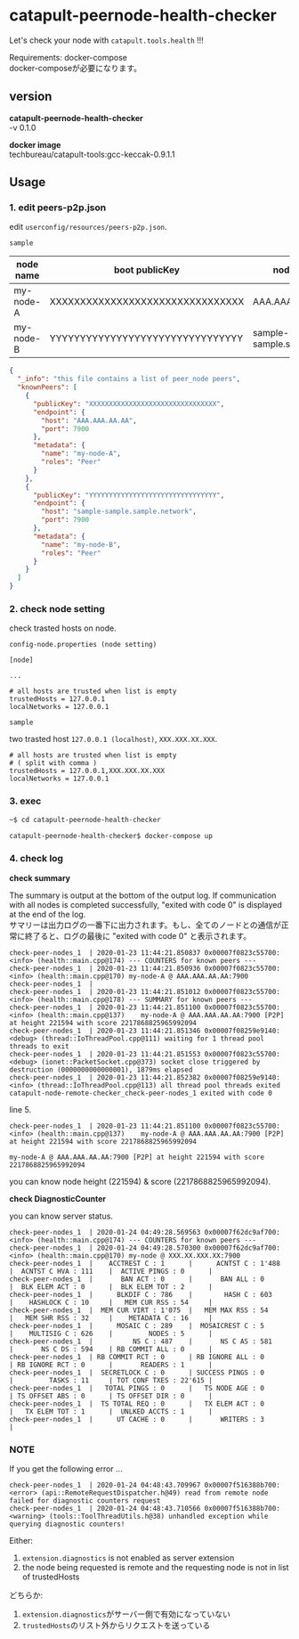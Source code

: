 # catapult-peernode-health-checker

Let's check your node with `catapult.tools.health` !!!

Requirements: docker-compose  
docker-composeが必要になります。

## version

**catapult-peernode-health-checker**  
-v 0.1.0

**docker image**  
techbureau/catapult-tools:gcc-keccak-0.9.1.1

## Usage

### 1. edit peers-p2p.json

edit `userconfig/resources/peers-p2p.json`.

`sample`

| node name | boot publicKey                   | node address                 |
| --------- | -------------------------------- | ---------------------------- |
| my-node-A | XXXXXXXXXXXXXXXXXXXXXXXXXXXXXXXX | AAA.AAA.AA.AA                |
| my-node-B | YYYYYYYYYYYYYYYYYYYYYYYYYYYYYYYY | sample-sample.sample.network |


```json
{
  "_info": "this file contains a list of peer_node peers",
  "knownPeers": [
    {
      "publicKey": "XXXXXXXXXXXXXXXXXXXXXXXXXXXXXXXX",
      "endpoint": {
        "host": "AAA.AAA.AA.AA",
        "port": 7900
      },
      "metadata": {
        "name": "my-node-A",
        "roles": "Peer"
      }
    },
    {
      "publicKey": "YYYYYYYYYYYYYYYYYYYYYYYYYYYYYYYY",
      "endpoint": {
        "host": "sample-sample.sample.network",
        "port": 7900
      },
      "metadata": {
        "name": "my-node-B",
        "roles": "Peer"
      }
    }
  ]
}
```

### 2. check node setting

check trasted hosts on node.

`config-node.properties (node setting)`

```
[node]

...

# all hosts are trusted when list is empty
trustedHosts = 127.0.0.1
localNetworks = 127.0.0.1
```

`sample`

two trasted host `127.0.0.1 (localhost)`, `XXX.XXX.XX.XXX`.

```
# all hosts are trusted when list is empty
# ( split with comma )
trustedHosts = 127.0.0.1,XXX.XXX.XX.XXX
localNetworks = 127.0.0.1
```

### 3. exec

```sh
~$ cd catapult-peernode-health-checker

catapult-peernode-health-checker$ docker-compose up
```

### 4. check log

**check summary**

The summary is output at the bottom of the output log. If communication with all nodes is completed successfully, "exited with code 0" is displayed at the end of the log.  
サマリーは出力ログの一番下に出力されます。もし、全てのノードとの通信が正常に終了ると、ログの最後に "exited with code 0" と表示されます。

```
check-peer-nodes_1  | 2020-01-23 11:44:21.850837 0x00007f0823c55700: <info> (health::main.cpp@174) --- COUNTERS for known peers ---
check-peer-nodes_1  | 2020-01-23 11:44:21.850936 0x00007f0823c55700: <info> (health::main.cpp@170) my-node-A @ AAA.AAA.AA.AA:7900
check-peer-nodes_1  |  
check-peer-nodes_1  | 2020-01-23 11:44:21.851012 0x00007f0823c55700: <info> (health::main.cpp@178) --- SUMMARY for known peers ---
check-peer-nodes_1  | 2020-01-23 11:44:21.851100 0x00007f0823c55700: <info> (health::main.cpp@137)    my-node-A @ AAA.AAA.AA.AA:7900 [P2P] at height 221594 with score 2217868825965992094
check-peer-nodes_1  | 2020-01-23 11:44:21.851346 0x00007f08259e9140: <debug> (thread::IoThreadPool.cpp@111) waiting for 1 thread pool threads to exit
check-peer-nodes_1  | 2020-01-23 11:44:21.851553 0x00007f0823c55700: <debug> (ionet::PacketSocket.cpp@373) socket close triggered by destruction (0000000000000001), 1879ms elapsed
check-peer-nodes_1  | 2020-01-23 11:44:21.852382 0x00007f08259e9140: <info> (thread::IoThreadPool.cpp@113) all thread pool threads exited    
catapult-node-remote-checker_check-peer-nodes_1 exited with code 0
```

line 5.

```
check-peer-nodes_1  | 2020-01-23 11:44:21.851100 0x00007f0823c55700: <info> (health::main.cpp@137)    my-node-A @ AAA.AAA.AA.AA:7900 [P2P] at height 221594 with score 2217868825965992094
```

`my-node-A @ AAA.AAA.AA.AA:7900 [P2P] at height 221594 with score 2217868825965992094`

you can know node height (221594) & score (2217868825965992094).

**check DiagnosticCounter**

you can know server status.

```
check-peer-nodes_1  | 2020-01-24 04:49:28.569563 0x00007f62dc9af700: <info> (health::main.cpp@174) --- COUNTERS for known peers ---
check-peer-nodes_1  | 2020-01-24 04:49:28.570300 0x00007f62dc9af700: <info> (health::main.cpp@170) my-node @ XXX.XX.XXX.XX:7900
check-peer-nodes_1  |    ACCTREST C : 1      |      ACNTST C : 1'488  |  ACNTST C HVA : 111    |  ACTIVE PINGS : 0      |
check-peer-nodes_1  |       BAN ACT : 0      |       BAN ALL : 0      |  BLK ELEM ACT : 0      |  BLK ELEM TOT : 2      |
check-peer-nodes_1  |      BLKDIF C : 786    |        HASH C : 603    |    HASHLOCK C : 10     |   MEM CUR RSS : 54     |
check-peer-nodes_1  |  MEM CUR VIRT : 1'075  |   MEM MAX RSS : 54     |   MEM SHR RSS : 32     |    METADATA C : 16     |
check-peer-nodes_1  |      MOSAIC C : 289    |  MOSAICREST C : 5      |    MULTISIG C : 626    |         NODES : 5      |
check-peer-nodes_1  |          NS C : 487    |       NS C AS : 581    |       NS C DS : 594    | RB COMMIT ALL : 0      |
check-peer-nodes_1  | RB COMMIT RCT : 0      | RB IGNORE ALL : 0      | RB IGNORE RCT : 0      |       READERS : 1      |
check-peer-nodes_1  |  SECRETLOCK C : 0      | SUCCESS PINGS : 0      |         TASKS : 11     | TOT CONF TXES : 22'615 |
check-peer-nodes_1  |   TOTAL PINGS : 0      |   TS NODE AGE : 0      | TS OFFSET ABS : 0      | TS OFFSET DIR : 0      |
check-peer-nodes_1  |  TS TOTAL REQ : 0      |   TX ELEM ACT : 0      |   TX ELEM TOT : 1      |  UNLKED ACCTS : 1      |
check-peer-nodes_1  |      UT CACHE : 0      |       WRITERS : 3      |  
```

### NOTE

If you get the following error ...

```
check-peer-nodes_1  | 2020-01-24 04:48:43.709967 0x00007f516388b700: <error> (api::RemoteRequestDispatcher.h@49) read from remote node failed for diagnostic counters request
check-peer-nodes_1  | 2020-01-24 04:48:43.710566 0x00007f516388b700: <warning> (tools::ToolThreadUtils.h@38) unhandled exception while querying diagnostic counters!
```

Either:

1. `extension.diagnostics` is not enabled as server extension
2. the node being requested is remote and the requesting node is not in list of trustedHosts

どちらか:

1. `extension.diagnostics`がサーバー側で有効になっていない
2. `trustedHosts`のリスト外からリクエストを送っている
